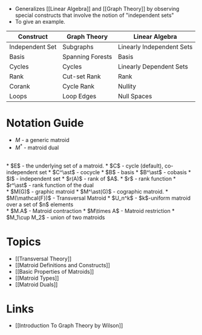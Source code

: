 * Generalizes [[Linear Algebra]] and [[Graph Theory]] by observing special constructs that involve the notion of "independent sets" 
* To give an example. 

| Construct       | Graph Theory     | Linear Algebra          |
| --------------- | ---------------- | ----------------------- |
| Independent Set | Subgraphs        | Linearly Independent Sets |
| Basis           | Spanning Forests | Basis                   |
| Cycles          | Cycles           | Linearly Dependent Sets   |
| Rank            | Cut-set Rank     | Rank                    |
| Corank          | Cycle Rank       | Nullity                 |
| Loops           | Loop Edges       | Null Spaces                        |

# Notation Guide 
* $M$ - a generic matroid 
* $M^\ast$ - matroid dual 
<br>
* $E$ - the underlying set of a matroid.
* $C$ - cycle (default), co-independent set
* $C^\ast$ - cocycle
* $B$ - basis 
* $B^\ast$ - cobasis
* $I$ - independent set
* $r(A)$ - rank of $A$.
* $r$ - rank function 
* $r^\ast$ - rank function of the dual 
<br> 
* $M(G)$ - graphic matroid
* $M^\ast(G)$ - cographic matroid. 
* $M(\mathcal{F})$ - Transversal Matroid 
* $U_n^k$ - $k$-uniform matroid over a set of $n$ elements
<br> 
* $M.A$ - Matroid contraction 
* $M\times A$ - Matroid restriction
* $M_1\cup M_2$ - union of two matroids

# Topics 
* [[Transversal Theory]]
* [[Matroid Definitions and Constructs]]
* [[Basic Properties of Matroids]]
* [[Matroid Types]] 
* [[Matroid Duals]]

# Links 
* [[Introduction To Graph Theory by Wilson]]